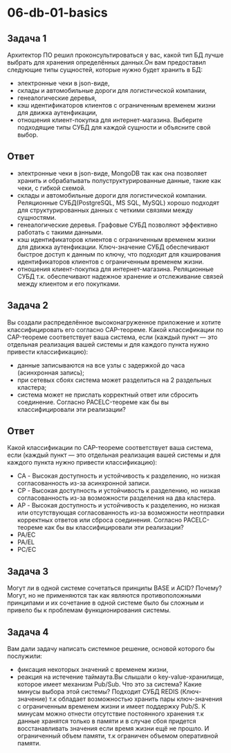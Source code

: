# 06-db-01-basics
## Задача 1
Архитектор ПО решил проконсультироваться у вас, какой тип БД лучше выбрать для хранения определённых данных.Он вам предоставил следующие типы сущностей, которые нужно будет хранить в БД:
- электронные чеки в json-виде,
- склады и автомобильные дороги для логистической компании,
- генеалогические деревья,
- кэш идентификаторов клиентов с ограниченным временем жизни для движка аутенфикации,
- отношения клиент-покупка для интернет-магазина. 
Выберите подходящие типы СУБД для каждой сущности и объясните свой выбор.
## Ответ
- электронные чеки в json-виде, MongoDB так как она позволяет хранить и обрабатывать полуструктурированные данные, такие как чеки, с гибкой схемой.
- склады и автомобильные дороги для логистической компании. Реляционные СУБД(PostgreSQL, MS SQL, MySQL) хорошо подходят для структурированных данных с четкими связями между сущностями. 
- генеалогические деревья. Графовые СУБД позволяют эффективно работать с такими данными.
- кэш идентификаторов клиентов с ограниченным временем жизни для движка аутенфикации. Ключ-значение СУБД обеспечивают быстрое доступ к данным по ключу, что подходит для кэширования идентификаторов клиентов с ограниченным временем жизни.
- отношения клиент-покупка для интернет-магазина. Реляционные СУБД т.к. обеспечивают надежное хранение и отслеживание связей между клиентом и его покупками. 
## Задача 2
Вы создали распределённое высоконагруженное приложение и хотите классифицировать его согласно CAP-теореме. Какой классификации по CAP-теореме соответствует ваша система, если (каждый пункт — это отдельная реализация вашей системы и для каждого пункта нужно привести классификацию):
- данные записываются на все узлы с задержкой до часа (асинхронная запись);
- при сетевых сбоях система может разделиться на 2 раздельных кластера;
- система может не прислать корректный ответ или сбросить соединение.
Согласно PACELC-теореме как бы вы классифицировали эти реализации?
## Ответ
Какой классификации по CAP-теореме соответствует ваша система, если (каждый пункт — это отдельная реализация вашей системы и для каждого пункта нужно привести классификацию):
- CA - Высокая доступность и устойчивость к разделению, но низкая согласованность из-за асинхронной записи. 
- CP - Высокая доступность и устойчивость к разделению, но низкая согласованность из-за возможности разделения на два кластера.
- AP - Высокая доступность и устойчивость к разделению, но низкая или отсутствующая согласованность из-за возможности неотправки корректных ответов или сброса соединения.
Согласно PACELC-теореме как бы вы классифицировали эти реализации?
- PA/EC
- PA/EL
- PC/EC
## Задача 3
Могут ли в одной системе сочетаться принципы BASE и ACID? Почему?
Могут, но не применяются так как являются противоположными принципами и их сочетание в одной системе было бы сложным и привело бы к проблемам функционирования системы. 
## Задача 4
Вам дали задачу написать системное решение, основой которого бы послужили:
- фиксация некоторых значений с временем жизни,
- реакция на истечение таймаута.Вы слышали о key-value-хранилище, которое имеет механизм Pub/Sub. Что это за система? Какие минусы выбора этой системы?
Подходит СУБД REDIS (Ключ-значение) т.к обладает возможностью хранить пары ключ-значения с ограниченным временем жизни и имеет поддержку Pub/S.
К минусам можно отнести отсутствие постоянного хранения т.к данные хранятся только в памяти и в случае сбоя придется восстанавливать значения если время жизни ещё не прошло.
И ограниченный объем памяти, т.к ограничен объемом оперативной памяти. 
 
